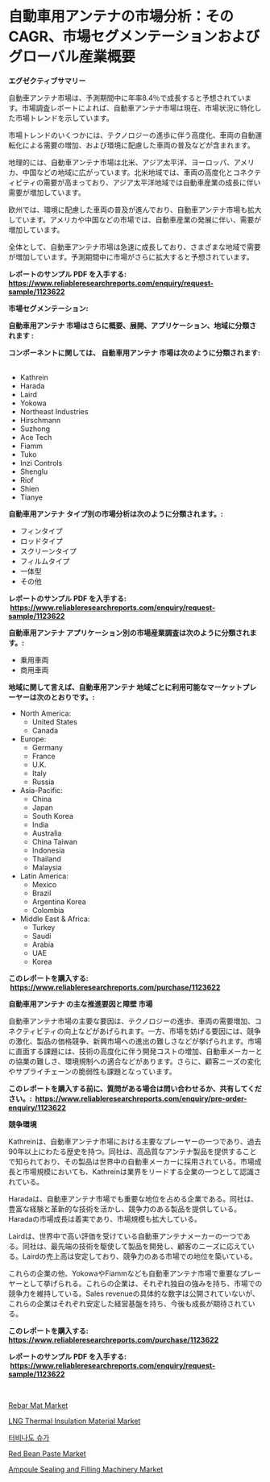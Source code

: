 <p><h1>自動車用アンテナの市場分析：そのCAGR、市場セグメンテーションおよびグローバル産業概要</h1></p><p><strong>エグゼクティブサマリー</strong></p>
<p><p>自動車アンテナ市場は、予測期間中に年率8.4％で成長すると予想されています。市場調査レポートによれば、自動車アンテナ市場は現在、市場状況に特化した市場トレンドを示しています。</p><p>市場トレンドのいくつかには、テクノロジーの進歩に伴う高度化、車両の自動運転化による需要の増加、および環境に配慮した車両の普及などが含まれます。</p><p>地理的には、自動車アンテナ市場は北米、アジア太平洋、ヨーロッパ、アメリカ、中国などの地域に広がっています。北米地域では、車両の高度化とコネクティビティの需要が高まっており、アジア太平洋地域では自動車産業の成長に伴い需要が増加しています。</p><p>欧州では、環境に配慮した車両の普及が進んでおり、自動車アンテナ市場も拡大しています。アメリカや中国などの市場では、自動車産業の発展に伴い、需要が増加しています。</p><p>全体として、自動車アンテナ市場は急速に成長しており、さまざまな地域で需要が増加しています。予測期間中に市場がさらに拡大すると予想されています。</p></p>
<p><strong>レポートのサンプル PDF を入手する: <a href="https://www.reliableresearchreports.com/enquiry/request-sample/1123622">https://www.reliableresearchreports.com/enquiry/request-sample/1123622</a></strong></p>
<p><strong>市場セグメンテーション:</strong></p>
<p><strong> 自動車用アンテナ 市場はさらに概要、展開、アプリケーション、地域に分類されます :</strong></p>
<p><strong>コンポーネントに関しては、 自動車用アンテナ 市場は次のように分類されます: &nbsp;</strong></p>
<p><ul><li>Kathrein</li><li>Harada</li><li>Laird</li><li>Yokowa</li><li>Northeast Industries</li><li>Hirschmann</li><li>Suzhong</li><li>Ace Tech</li><li>Fiamm</li><li>Tuko</li><li>Inzi Controls</li><li>Shenglu</li><li>Riof</li><li>Shien</li><li>Tianye</li></ul></p>
<p><strong> 自動車用アンテナ タイプ別の市場分析は次のように分類されます。:</strong></p>
<p><ul><li>フィンタイプ</li><li>ロッドタイプ</li><li>スクリーンタイプ</li><li>フィルムタイプ</li><li>一体型</li><li>その他</li></ul></p>
<p><strong>レポートのサンプル PDF を入手する: &nbsp;<a href="https://www.reliableresearchreports.com/enquiry/request-sample/1123622">https://www.reliableresearchreports.com/enquiry/request-sample/1123622</a></strong></p>
<p><strong> 自動車用アンテナ アプリケーション別の市場産業調査は次のように分類されます。:</strong></p>
<p><ul><li>乗用車両</li><li>商用車両</li></ul></p>
<p><strong>地域に関して言えば、自動車用アンテナ 地域ごとに利用可能なマーケットプレーヤーは次のとおりです。:</strong></p>
<p><ul>
    <li>
        North America:
        <ul>
            <li>United States</li>
            <li>Canada</li>
        </ul>
    </li>
    <li>
        Europe:
        <ul>
            <li>Germany</li>
            <li>France</li>
            <li>U.K.</li>
            <li>Italy</li>
            <li>Russia</li>
        </ul>
    </li>
    <li>
        Asia-Pacific:
        <ul>
            <li>China</li>
            <li>Japan</li>
            <li>South Korea</li>
            <li>India</li>
            <li>Australia</li>
            <li>China Taiwan</li>
            <li>Indonesia</li>
            <li>Thailand</li>
            <li>Malaysia</li>
        </ul>
    </li>
    <li>
        Latin America:
        <ul>
            <li>Mexico</li>
            <li>Brazil</li>
            <li>Argentina Korea</li>
            <li>Colombia</li>
        </ul>
    </li>
    <li>
        Middle East & Africa:
        <ul>
            <li>Turkey</li>
            <li>Saudi</li>
            <li>Arabia</li>
            <li>UAE</li>
            <li>Korea</li>
        </ul>
    </li>
    </ul></p>
<p><strong>このレポートを購入する: &nbsp;<a href="https://www.reliableresearchreports.com/purchase/1123622">https://www.reliableresearchreports.com/purchase/1123622</a></strong></p>
<p><strong>自動車用アンテナ の主な推進要因と障壁 市場</strong></p>
<p><p>自動車アンテナ市場の主要な要因は、テクノロジーの進歩、車両の需要増加、コネクティビティの向上などがあげられます。一方、市場を妨げる要因には、競争の激化、製品の価格競争、新興市場への進出の難しさなどが挙げられます。市場に直面する課題には、技術の高度化に伴う開発コストの増加、自動車メーカーとの協業の難しさ、環境規制への適合などがあります。さらに、顧客ニーズの変化やサプライチェーンの脆弱性も課題となっています。</p></p>
<p><strong>このレポートを購入する前に、質問がある場合は問い合わせるか、共有してください。:&nbsp; <a href="https://www.reliableresearchreports.com/enquiry/pre-order-enquiry/1123622">https://www.reliableresearchreports.com/enquiry/pre-order-enquiry/1123622</a></strong></p>
<p><strong>競争環境</strong></p>
<p><p>Kathreinは、自動車アンテナ市場における主要なプレーヤーの一つであり、過去90年以上にわたる歴史を持つ。同社は、高品質なアンテナ製品を提供することで知られており、その製品は世界中の自動車メーカーに採用されている。市場成長と市場規模においても、Kathreinは業界をリードする企業の一つとして認識されている。</p><p>Haradaは、自動車アンテナ市場でも重要な地位を占める企業である。同社は、豊富な経験と革新的な技術を活かし、競争力のある製品を提供している。Haradaの市場成長は着実であり、市場規模も拡大している。</p><p>Lairdは、世界中で高い評価を受けている自動車アンテナメーカーの一つである。同社は、最先端の技術を駆使して製品を開発し、顧客のニーズに応えている。Lairdの売上高は安定しており、競争力のある市場での地位を築いている。</p><p>これらの企業の他、YokowaやFiammなども自動車アンテナ市場で重要なプレーヤーとして挙げられる。これらの企業は、それぞれ独自の強みを持ち、市場での競争力を維持している。Sales revenueの具体的な数字は公開されていないが、これらの企業はそれぞれ安定した経営基盤を持ち、今後も成長が期待されている。</p></p>
<p><strong>このレポートを購入する: &nbsp; <a href="https://www.reliableresearchreports.com/purchase/1123622">https://www.reliableresearchreports.com/purchase/1123622</a></strong></p>
<p><strong>レポートのサンプル PDF を入手する: &nbsp;<a href="https://www.reliableresearchreports.com/enquiry/request-sample/1123622">https://www.reliableresearchreports.com/enquiry/request-sample/1123622</a></strong><strong></strong></p>
<p>&nbsp;</p>
<p><p><a href="https://github.com/lbird53714/Market-Research-Report-List-3/blob/main/rebar-mat-market.md">Rebar Mat Market</a></p><p><a href="https://bubble-tree-ea4.notion.site/LNG-Thermal-Insulation-Material-Market-Provides-a-Comprehensive-Analysis-Including-a-Macro-Overview--59144b1100be4bccb713147c8593298f">LNG Thermal Insulation Material Market</a></p><p><a href="https://github.com/vdhdwjyp90142/Market-Research-Report-List-1/blob/main/8563352192617.md">터비나도 슈가</a></p><p><a href="https://view.publitas.com/reportprime-1/red-bean-paste-market-dynamics-2024-2031-also-about-its-market-trends-projections-and-opportunities/">Red Bean Paste Market</a></p><p><a href="https://issuu.com/reportprime-2/docs/ampoule-sealing-and-filling-machinery-market-size-">Ampoule Sealing and Filling Machinery Market</a></p></p>